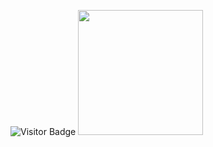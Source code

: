 ![Visitor Badge](https://visitor-badge.laobi.icu/badge?page_id=leorian.leorian)
<img src="https://images.gitee.com/uploads/images/2022/0408/071102_611afdf6_381412.jpeg" width="200px" height="200px"/>
